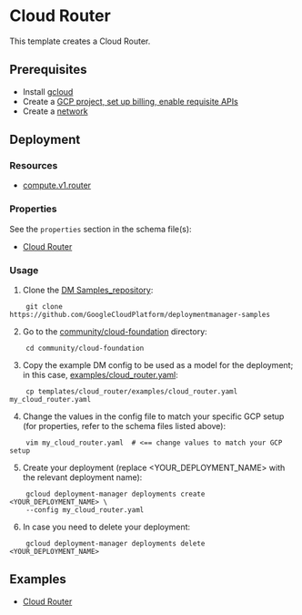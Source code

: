 # Cloud Router

This template creates a Cloud Router.

## Prerequisites

- Install [gcloud](https://cloud.google.com/sdk)
- Create a [GCP project, set up billing, enable requisite APIs](../project/README.md)
- Create a [network](../network/README.md)

## Deployment

### Resources

- [compute.v1.router](https://cloud.google.com/compute/docs/reference/rest/v1/routers)

### Properties

See the `properties` section in the schema file(s):
- [Cloud Router](cloud_router.py.schema)

### Usage

1. Clone the [DM Samples_repository](https://github.com/GoogleCloudPlatform/deploymentmanager-samples):

```
    git clone https://github.com/GoogleCloudPlatform/deploymentmanager-samples
```

2. Go to the [community/cloud-foundation](../../) directory:

```
    cd community/cloud-foundation
```

3. Copy the example DM config to be used as a model for the deployment; in this case, [examples/cloud_router.yaml](examples/cloud_router.yaml):

```
    cp templates/cloud_router/examples/cloud_router.yaml my_cloud_router.yaml
```

4. Change the values in the config file to match your specific GCP setup (for properties, refer to the schema files listed above):

```
    vim my_cloud_router.yaml  # <== change values to match your GCP setup
```

5. Create your deployment (replace <YOUR_DEPLOYMENT_NAME> with the relevant deployment name):

```
    gcloud deployment-manager deployments create <YOUR_DEPLOYMENT_NAME> \
    --config my_cloud_router.yaml
```

6. In case you need to delete your deployment:

```
    gcloud deployment-manager deployments delete <YOUR_DEPLOYMENT_NAME>
```

## Examples

- [Cloud Router](examples/cloud_router.yaml)
